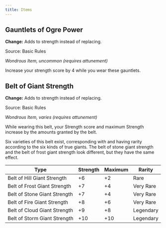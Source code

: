```yaml
---
title: Items
---
```


## Gauntlets of Ogre Power

**Change:** Adds to strength instead of replacing.

Source: Basic Rules

_Wondrous Item, uncommon (requires attunement)_

Increase your strength score by 4 while you wear these gauntlets.

## Belt of Giant Strength

**Change:** Adds to strength instead of replacing.

Source: Basic Rules

_Wondrous Item, varies (requires attunement)_

While wearing this belt, your Strength score and maximum Strength increase by the amounts granted by the belt.

Six varieties of this belt exist, corresponding with and having rarity according to the six kinds of true giants. The belt of stone giant strength and the belt of frost giant strength look different, but they have the same effect.

| Type                         | Strength | Maximum | Rarity    |
| ---------------------------- | -------- | ------- | --------- |
| Belt of Hill Giant Strength  | +6       | +2      | Rare      |
| Belt of Frost Giant Strength | +7       | +4      | Very Rare |
| Belt of Stone Giant Strength | +7       | +4      | Very Rare |
| Belt of Fire Giant Strength  | +8       | +6      | Very Rare |
| Belt of Cloud Giant Strength | +9       | +8      | Legendary |
| Belt of Storm Giant Strength | +10      | +10     | Legendary |
